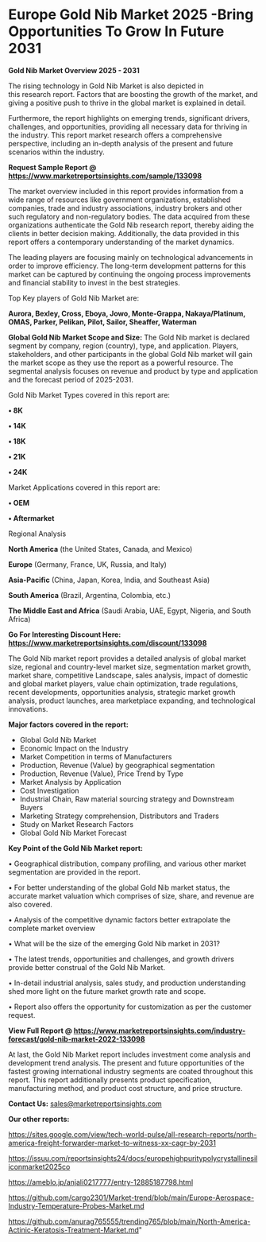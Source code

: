 # Europe Gold Nib Market 2025 -Bring Opportunities To Grow In Future 2031

<Strong> Gold Nib Market Overview 2025 - 2031</strong>

The rising technology in Gold Nib Market is also depicted in this research report. Factors that are boosting the growth of the market, and giving a positive push to thrive in the global market is explained in detail.

Furthermore, the report highlights on emerging trends, significant drivers, challenges, and opportunities, providing all necessary data for thriving in the industry. This report market research offers a comprehensive perspective, including an in-depth analysis of the present and future scenarios within the industry.

<strong>Request Sample Report @ <a href=https://www.marketreportsinsights.com/sample/133098>https://www.marketreportsinsights.com/sample/133098</a></strong>

The market overview included in this report provides information from a wide range of resources like government organizations, established companies, trade and industry associations, industry brokers and other such regulatory and non-regulatory bodies. The data acquired from these organizations authenticate the Gold Nib research report, thereby aiding the clients in better decision making. Additionally, the data provided in this report offers a contemporary understanding of the market dynamics.

The leading players are focusing mainly on technological advancements in order to improve efficiency. The long-term development patterns for this market can be captured by continuing the ongoing process improvements and financial stability to invest in the best strategies.

Top Key players of Gold Nib Market are:

<strong>Aurora, Bexley, Cross, Eboya, Jowo, Monte-Grappa, Nakaya/Platinum, OMAS, Parker, Pelikan, Pilot, Sailor, Sheaffer, Waterman</strong>

<strong><b>Global Gold Nib Market Scope and Size:</b></strong>
The Gold Nib market is declared segment by company, region (country), type, and application. Players, stakeholders, and other participants in the global Gold Nib market will gain the market scope as they use the report as a powerful resource. The segmental analysis focuses on revenue and product by type and application and the forecast period of 2025-2031.

Gold Nib Market Types covered in this report are:

<strong>• 8K

• 14K

• 18K

• 21K

• 24K</strong>

Market Applications covered in this report are:

<strong>• OEM

• Aftermarket</strong> 

Regional Analysis

<strong>North America</strong> (the United States, Canada, and Mexico)

<strong>Europe</strong> (Germany, France, UK, Russia, and Italy)

<strong>Asia-Pacific</strong> (China, Japan, Korea, India, and Southeast Asia)

<strong>South America</strong> (Brazil, Argentina, Colombia, etc.)

<strong>The Middle East and Africa</strong> (Saudi Arabia, UAE, Egypt, Nigeria, and South Africa)

<strong>Go For Interesting Discount Here: <a href=https://www.marketreportsinsights.com/discount/133098>https://www.marketreportsinsights.com/discount/133098</a></strong>

The Gold Nib market report provides a detailed analysis of global market size, regional and country-level market size, segmentation market growth, market share, competitive Landscape, sales analysis, impact of domestic and global market players, value chain optimization, trade regulations, recent developments, opportunities analysis, strategic market growth analysis, product launches, area marketplace expanding, and technological innovations.

<strong><b>Major factors covered in the report:</b></strong>
<ul>
  <li>Global Gold Nib Market </li>
  <li>Economic Impact on the Industry</li>
  <li>Market Competition in terms of Manufacturers</li>
  <li>Production, Revenue (Value) by geographical segmentation</li>
  <li>Production, Revenue (Value), Price Trend by Type</li>
  <li>Market Analysis by Application</li>
  <li>Cost Investigation</li>
  <li>Industrial Chain, Raw material sourcing strategy and Downstream Buyers</li>
  <li>Marketing Strategy comprehension, Distributors and Traders</li>
  <li>Study on Market Research Factors</li>
  <li>Global Gold Nib Market Forecast</li>
</ul>

<strong><b>Key Point of the Gold Nib Market report:</b></strong>

• Geographical distribution, company profiling, and various other market segmentation are provided in the report.

• For better understanding of the global Gold Nib market status, the accurate market valuation which comprises of size, share, and revenue are also covered.

• Analysis of the competitive dynamic factors better extrapolate the complete market overview

• What will be the size of the emerging Gold Nib market in 2031?

• The latest trends, opportunities and challenges, and growth drivers provide better construal of the Gold Nib Market.

• In-detail industrial analysis, sales study, and production understanding shed more light on the future market growth rate and scope.

• Report also offers the opportunity for customization as per the customer request.

<strong><b>View Full Report @ <a href=https://www.marketreportsinsights.com/industry-forecast/gold-nib-market-2022-133098>https://www.marketreportsinsights.com/industry-forecast/gold-nib-market-2022-133098</a></b></strong>


At last, the Gold Nib Market report includes investment come analysis and development trend analysis. The present and future opportunities of the fastest growing international industry segments are coated throughout this report. This report additionally presents product specification, manufacturing method, and product cost structure, and price structure.

<strong>Contact Us:</strong>
sales@marketreportsinsights.com

<strong>Our other reports:</strong>

<a href=https://sites.google.com/view/tech-world-pulse/all-research-reports/north-america-freight-forwarder-market-to-witness-xx-cagr-by-2031>https://sites.google.com/view/tech-world-pulse/all-research-reports/north-america-freight-forwarder-market-to-witness-xx-cagr-by-2031</a>

<a href=https://issuu.com/reportsinsights24/docs/europehighpuritypolycrystallinesiliconmarket2025co>https://issuu.com/reportsinsights24/docs/europehighpuritypolycrystallinesiliconmarket2025co</a>

<a href=https://ameblo.jp/anjali0217777/entry-12885187798.html>https://ameblo.jp/anjali0217777/entry-12885187798.html</a>

<a href=https://github.com/cargo2301/Market-trend/blob/main/Europe-Aerospace-Industry-Temperature-Probes-Market.md>https://github.com/cargo2301/Market-trend/blob/main/Europe-Aerospace-Industry-Temperature-Probes-Market.md</a>

<a href=https://github.com/anurag765555/trending765/blob/main/North-America-Actinic-Keratosis-Treatment-Market.md>https://github.com/anurag765555/trending765/blob/main/North-America-Actinic-Keratosis-Treatment-Market.md</a>"
